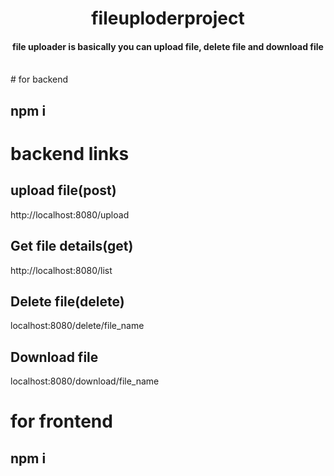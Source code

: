  <h1  align="center">fileuploderproject</h1>

<h4 align="center">file uploader is basically you can upload file, delete file and download file</h4>
<br/>
# for backend <br/>

## npm i

# backend links

## upload file(post)
http://localhost:8080/upload

## Get file details(get)
http://localhost:8080/list

## Delete file(delete)
localhost:8080/delete/file_name

## Download file
localhost:8080/download/file_name

# for frontend <br/>
## npm i 
